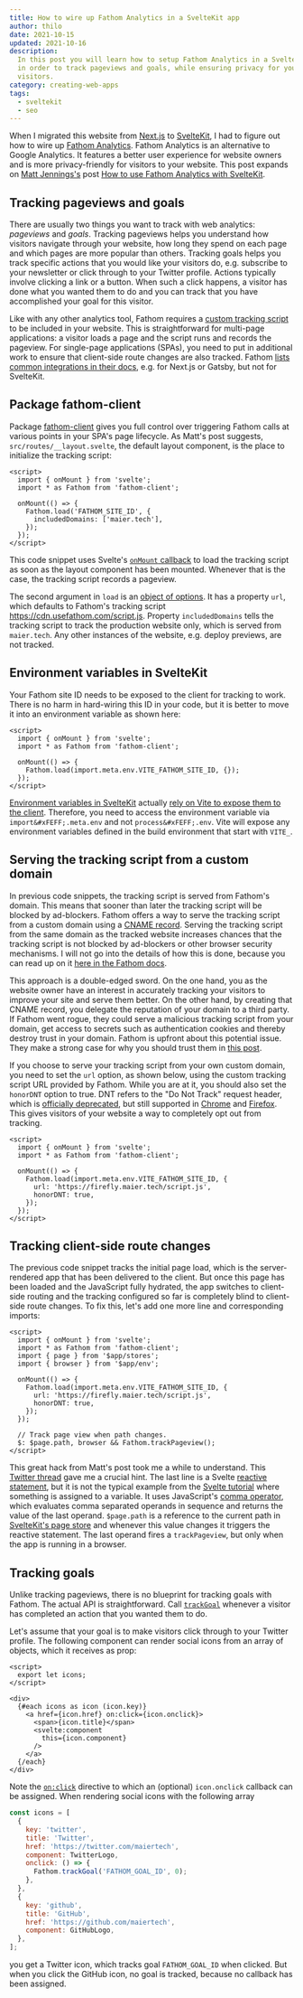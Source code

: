 ```yaml
---
title: How to wire up Fathom Analytics in a SvelteKit app
author: thilo
date: 2021-10-15
updated: 2021-10-16
description:
  In this post you will learn how to setup Fathom Analytics in a SvelteKit app
  in order to track pageviews and goals, while ensuring privacy for your
  visitors.
category: creating-web-apps
tags:
  - sveltekit
  - seo
---
```


<script context="module">
  export const prerender = true;
</script>

When I migrated this website from [Next.js](https://nextjs.org/) to
[SvelteKit](https://kit.svelte.dev/), I had to figure out how to wire up
[Fathom Analytics](https://fathom.com/). Fathom Analytics is an alternative to
Google Analytics. It features a better user experience for website owners and is
more privacy-friendly for visitors to your website. This post expands on
[Matt Jennings's](https://mattjennings.io/) post
[How to use Fathom Analytics with SvelteKit](https://mattjennings.io/blog/how-to-use-fathom-analytics-with-sveltekit).

## Tracking pageviews and goals

There are usually two things you want to track with web analytics: _pageviews_
and _goals_. Tracking pageviews helps you understand how visitors navigate
through your website, how long they spend on each page and which pages are more
popular than others. Tracking goals helps you track specific actions that you
would like your visitors do, e.g. subscribe to your newsletter or click through
to your Twitter profile. Actions typically involve clicking a link or a button.
When such a click happens, a visitor has done what you wanted them to do and you
can track that you have accomplished your goal for this visitor.

Like with any other analytics tool, Fathom requires a
[custom tracking script](https://usefathom.com/docs/script/script) to be
included in your website. This is straightforward for multi-page applications: a
visitor loads a page and the script runs and records the pageview. For
single-page applications (SPAs), you need to put in additional work to ensure
that client-side route changes are also tracked. Fathom
[lists common integrations in their docs](https://usefathom.com/docs/integrations),
e.g. for Next.js or Gatsby, but not for SvelteKit.

## Package fathom-client

Package [fathom-client](https://github.com/derrickreimer/fathom-client) gives
you full control over triggering Fathom calls at various points in your SPA's
page lifecycle. As Matt's post suggests, `src/routes/__layout.svelte`, the
default layout component, is the place to initialize the tracking script:

```svelte:src/routes/__layout.svelte
<script>
  import { onMount } from 'svelte';
  import * as Fathom from 'fathom-client';

  onMount(() => {
    Fathom.load('FATHOM_SITE_ID', {
      includedDomains: ['maier.tech'],
    });
  });
</script>
```

This code snippet uses Svelte's
[`onMount` callback](https://svelte.dev/docs#onMount) to load the tracking
script as soon as the layout component has been mounted. Whenever that is the
case, the tracking script records a pageview.

The second argument in `load` is an
[object of options](https://github.com/derrickreimer/fathom-client#api-reference).
It has a property `url`, which defaults to Fathom's tracking script
https://cdn.usefathom.com/script.js. Property `includedDomains` tells the
tracking script to track the production website only, which is served from
`maier.tech`. Any other instances of the website, e.g. deploy previews, are not
tracked.

## Environment variables in SvelteKit

Your Fathom site ID needs to be exposed to the client for tracking to work.
There is no harm in hard-wiring this ID in your code, but it is better to move
it into an environment variable as shown here:

```svelte:src/routes/__layout.svelte
<script>
  import { onMount } from 'svelte';
  import * as Fathom from 'fathom-client';

  onMount(() => {
    Fathom.load(import.meta.env.VITE_FATHOM_SITE_ID, {});
  });
</script>
```

[Environment variables in SvelteKit](https://kit.svelte.dev/faq#env-vars)
actually
[rely on Vite to expose them to the client](https://vitejs.dev/guide/env-and-mode.html#env-variables-and-modes).
Therefore, you need to access the environment variable via
`import&#xFEFF;.meta.env` and not `process&#xFEFF;.env`. Vite will expose any
environment variables defined in the build environment that start with `VITE_`.

## Serving the tracking script from a custom domain

In previous code snippets, the tracking script is served from Fathom's domain.
This means that sooner than later the tracking script will be blocked by
ad-blockers. Fathom offers a way to serve the tracking script from a custom
domain using a
[CNAME record](https://www.cloudflare.com/learning/dns/dns-records/dns-cname-record/).
Serving the tracking script from the same domain as the tracked website
increases chances that the tracking script is not blocked by ad-blockers or
other browser security mechanisms. I will not go into the details of how this is
done, because you can read up on it
[here in the Fathom docs](https://usefathom.com/docs/script/custom-domains).

This approach is a double-edged sword. On the one hand, you as the website owner
have an interest in accurately tracking your visitors to improve your site and
serve them better. On the other hand, by creating that CNAME record, you
delegate the reputation of your domain to a third party. If Fathom went rogue,
they could serve a malicious tracking script from your domain, get access to
secrets such as authentication cookies and thereby destroy trust in your domain.
Fathom is upfront about this potential issue. They make a strong case for why
you should trust them in
[this post](https://usefathom.com/blog/bypass-adblockers).

If you choose to serve your tracking script from your own custom domain, you
need to set the `url` option, as shown below, using the custom tracking script
URL provided by Fathom. While you are at it, you should also set the `honorDNT`
option to true. DNT refers to the "Do Not Track" request header, which is
[officially deprecated](https://developer.mozilla.org/en-US/docs/Web/HTTP/Headers/DNT),
but still supported in
[Chrome](https://support.google.com/chrome/answer/2790761?hl=en&co=GENIE.Platform%3DDesktop&oco=1)
and
[Firefox](https://support.mozilla.org/en-US/kb/how-do-i-turn-do-not-track-feature).
This gives visitors of your website a way to completely opt out from tracking.

```svelte:src/routes/__layout.svelte
<script>
  import { onMount } from 'svelte';
  import * as Fathom from 'fathom-client';

  onMount(() => {
    Fathom.load(import.meta.env.VITE_FATHOM_SITE_ID, {
      url: 'https://firefly.maier.tech/script.js',
      honorDNT: true,
    });
  });
</script>
```

## Tracking client-side route changes

The previous code snippet tracks the initial page load, which is the
server-rendered app that has been delivered to the client. But once this page
has been loaded and the JavaScript fully hydrated, the app switches to
client-side routing and the tracking configured so far is completely blind to
client-side route changes. To fix this, let's add one more line and
corresponding imports:

```svelte:src/routes/__layout.svelte
<script>
  import { onMount } from 'svelte';
  import * as Fathom from 'fathom-client';
  import { page } from '$app/stores';
  import { browser } from '$app/env';

  onMount(() => {
    Fathom.load(import.meta.env.VITE_FATHOM_SITE_ID, {
      url: 'https://firefly.maier.tech/script.js',
      honorDNT: true,
    });
  });

  // Track page view when path changes.
  $: $page.path, browser && Fathom.trackPageview();
</script>
```

This great hack from Matt's post took me a while to understand. This
[Twitter thread](https://twitter.com/liyuanqiu/status/1149235193296773122) gave
me a crucial hint. The last line is a Svelte
[reactive statement](https://svelte.dev/docs#3_$_marks_a_statement_as_reactive),
but it is not the typical example from the
[Svelte tutorial](https://svelte.dev/tutorial) where something is assigned to a
variable. It uses JavaScript's
[comma operator](https://developer.mozilla.org/en-US/docs/Web/JavaScript/Reference/Operators/Comma_Operator),
which evaluates comma separated operands in sequence and returns the value of
the last operand. `$page.path` is a reference to the current path in
[SvelteKit's page store](https://kit.svelte.dev/docs#modules-$app-stores) and
whenever this value changes it triggers the reactive statement. The last operand
fires a `trackPageview`, but only when the app is running in a browser.

## Tracking goals

Unlike tracking pageviews, there is no blueprint for tracking goals with Fathom.
The actual API is straightforward. Call
[`trackGoal`](https://github.com/derrickreimer/fathom-client#trackgoalcode-string-cents-number)
whenever a visitor has completed an action that you wanted them to do.

Let's assume that your goal is to make visitors click through to your Twitter
profile. The following component can render social icons from an array of
objects, which it receives as prop:

```svelte:social-icons.svelte
<script>
  export let icons;
</script>

<div>
  {#each icons as icon (icon.key)}
    <a href={icon.href} on:click={icon.onclick}>
      <span>{icon.title}</span>
      <svelte:component
        this={icon.component}
      />
    </a>
  {/each}
</div>
```

Note the [`on:click`](https://svelte.dev/docs#on_element_event) directive to
which an (optional) `icon.onclick` callback can be assigned. When rendering
social icons with the following array

```js
const icons = [
  {
    key: 'twitter',
    title: 'Twitter',
    href: 'https://twitter.com/maiertech',
    component: TwitterLogo,
    onclick: () => {
      Fathom.trackGoal('FATHOM_GOAL_ID', 0);
    },
  },
  {
    key: 'github',
    title: 'GitHub',
    href: 'https://github.com/maiertech',
    component: GitHubLogo,
  },
];
```

you get a Twitter icon, which tracks goal `FATHOM_GOAL_ID` when clicked. But
when you click the GitHub icon, no goal is tracked, because no callback has been
assigned.
